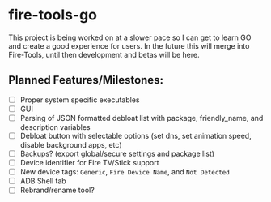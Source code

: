 # fire-tools-go
This project is being worked on at a slower pace so I can get to learn GO and create a good experience for users. In the future this will merge into Fire-Tools, until then development and betas will be here.

## Planned Features/Milestones:
- [ ] Proper system specific executables
- [ ] GUI
- [ ] Parsing of JSON formatted debloat list with package, friendly_name, and description variables
- [ ] Debloat button with selectable options (set dns, set animation speed, disable background apps, etc)
- [ ] Backups? (export global/secure settings and package list)
- [ ] Device identifier for Fire TV/Stick support
- [ ] New device tags: `Generic`, `Fire Device Name`, and `Not Detected`
- [ ] ADB Shell tab
- [ ] Rebrand/rename tool?